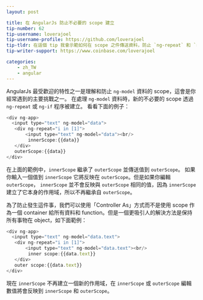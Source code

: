 ```yaml
---
layout: post

title: 在 AngularJs 防止不必要的 scope 建立
tip-number: 62
tip-username: loverajoel
tip-username-profile: https://github.com/loverajoel
tip-tldr: 在這個 tip 我會示範如何在 scope 之件傳送資料，防止 `ng-repeat` 和 `ng-if` 建立不必要的 scope
tip-writer-support: https://www.coinbase.com/loverajoel

categories:
    - zh_TW
    - angular
---
```


AngularJs 最受歡迎的特性之一是理解和防止 ```ng-model``` 資料的 scope，這會是你經常遇到的主要挑戰之一。
在處理 ```ng-model``` 資料時，新的不必要的 scope 透過 ```ng-repeat``` 或 ```ng-if``` 程序被建立。
看看下面的例子：


```js
<div ng-app>
  <input type="text" ng-model="data">
   <div ng-repeat="i in [1]">
       <input type="text" ng-model="data"><br/>
        innerScope:{{data}}
   </div>
   outerScope:{{data}}
</div>
```

在上面的範例中，```innerScope``` 繼承了 ```outerScope``` 並傳送值到 ```outerScope```。
如果你輸入一個值到 ```innerScope``` 它將反映在 ```outerScope```。但是如果你編輯 ```outerScope```，
```innerScope``` 並不會反映與 ```outerScope``` 相同的值，因為 ```innerScope``` 建立了它本身的作用域，所以不再繼承自 ```outerScope```。

為了防止發生這件事，我們可以使用「Controller As」方式而不是使用 scope 作為一個 container 給所有資料和 function。但是一個更吸引人的解決方法是保持所有事物在 object，如下面範例：


```js
<div ng-app>
  <input type="text" ng-model="data.text">
   <div ng-repeat="i in [1]">
       <input type="text" ng-model="data.text"><br/>
        inner scope:{{data.text}}
   </div>
   outer scope:{{data.text}}
</div>
```

現在 ```innerScope``` 不再建立一個新的作用域，在 ```innerScope``` 或 ```outerScope``` 編輯數值將會反映到 ```innerScope``` 和 ```outerScope```。
